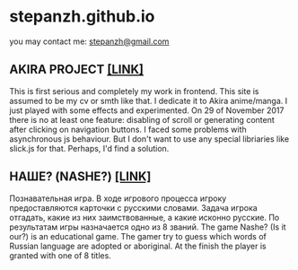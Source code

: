 # stepanzh.github.io
you may contact me:
stepanzh@gmail.com
## AKIRA PROJECT [[LINK]](https://stepanzh.github.io/akira/)
This is first serious and completely my work in frontend. This site is assumed to be my cv or smth like that.
I dedicate it to Akira anime/manga. I just played with some effects and experimented. On 29 of November 2017 there is no at least
one feature: disabling of scroll or generating content after clicking on navigation buttons. I faced some problems with asynchronous
js behaviour. But I don't want to use any special libriaries like slick.js for that. Perhaps, I'd find a solution.
## НАШЕ? (NASHE?) [[LINK]](https://stepanzh.github.io/etymology/)
Познавательная игра. В ходе игрового процесса игроку предоставляются карточки с русскими словами. Задача игрока отгадать, какие из них заимствованные, а какие исконно русские. По результатам игры назначается одно из 8 званий.
The game Nashe? (Is it our?) is an educational game. The gamer try to guess which words of Russian language are adopted or aboriginal. At the finish the player is granted with one of 8 titles.
